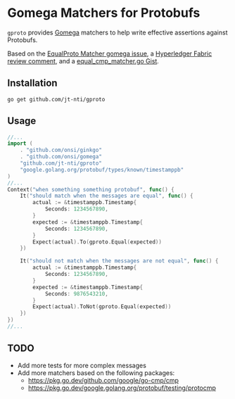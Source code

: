 # Gomega Matchers for Protobufs

`gproto` provides [Gomega](https://github.com/onsi/gomega) matchers to help write effective assertions against Protobufs.

Based on the [EqualProto Matcher gomega issue](https://github.com/onsi/gomega/issues/292), a [Hyperledger Fabric review comment](https://github.com/hyperledger/fabric/pull/2395#discussion_r580397470), and a [equal_cmp_matcher.go Gist](https://gist.github.com/jaslong/8852fb0ae5367484957dc9b6c33924d3).

## Installation

`go get github.com/jt-nti/gproto`

## Usage

```go
//...
import (
	. "github.com/onsi/ginkgo"
	. "github.com/onsi/gomega"
	"github.com/jt-nti/gproto"
	"google.golang.org/protobuf/types/known/timestamppb"
)
//...
Context("when something something protobuf", func() {
	It("should match when the messages are equal", func() {
		actual := &timestamppb.Timestamp{
			Seconds: 1234567890,
		}
		expected := &timestamppb.Timestamp{
			Seconds: 1234567890,
		}
		Expect(actual).To(gproto.Equal(expected))
	})

	It("should not match when the messages are not equal", func() {
		actual := &timestamppb.Timestamp{
			Seconds: 1234567890,
		}
		expected := &timestamppb.Timestamp{
			Seconds: 9876543210,
		}
		Expect(actual).ToNot(gproto.Equal(expected))
	})
})
//...
```

## TODO

- Add more tests for more complex messages
- Add more matchers based on the following packages:
    - https://pkg.go.dev/github.com/google/go-cmp/cmp
    - https://pkg.go.dev/google.golang.org/protobuf/testing/protocmp
